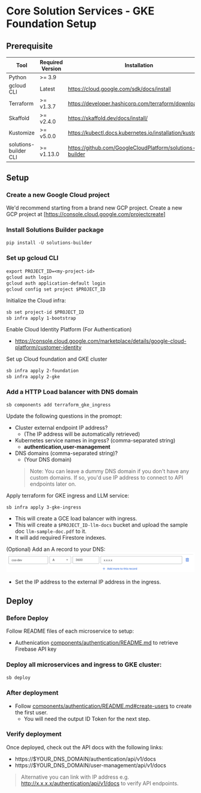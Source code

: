 # Core Solution Services - GKE Foundation Setup

## Prerequisite

| Tool | Required Version | Installation |
|---|---|---|
| Python                 | &gt;= 3.9     | |
| gcloud CLI             | Latest        | https://cloud.google.com/sdk/docs/install |
| Terraform              | &gt;= v1.3.7  | https://developer.hashicorp.com/terraform/downloads |
| Skaffold               | &gt;= v2.4.0  | https://skaffold.dev/docs/install/ |
| Kustomize              | &gt;= v5.0.0  | https://kubectl.docs.kubernetes.io/installation/kustomize/ |
| solutions-builder CLI | &gt;= v1.13.0 | https://github.com/GoogleCloudPlatform/solutions-builder |

## Setup

### Create a new Google Cloud project

We'd recommend starting from a brand new GCP project. Create a new GCP project at [https://console.cloud.google.com/projectcreate]

### Install Solutions Builder package
```
pip install -U solutions-builder
```

### Set up gcloud CLI
```
export PROJECT_ID=<my-project-id>
gcloud auth login
gcloud auth application-default login
gcloud config set project $PROJECT_ID
```

Initialize the Cloud infra:
```
sb set project-id $PROJECT_ID
sb infra apply 1-bootstrap
```

Enable Cloud Identity Platform (For Authentication)
- https://console.cloud.google.com/marketplace/details/google-cloud-platform/customer-identity


Set up Cloud foundation and GKE cluster
```
sb infra apply 2-foundation
sb infra apply 2-gke
```

### Add a HTTP Load balancer with DNS domain
```
sb components add terraform_gke_ingress
```

Update the following questions in the promopt:
- Cluster external endpoint IP address?
  - (The IP address will be automatically retrieved)
- Kubernetes service names in ingress? (comma-separated string)
  - **authentication,user-management**
- DNS domains (comma-separated string)?
  - (Your DNS domain)
  > Note: You can leave a dummy DNS domain if you don't have any custom domains. If so, you'd use IP address to connect to API endpoints later on.

Apply terraform for GKE ingress and LLM service:
```
sb infra apply 3-gke-ingress
```
- This will create a GCE load balancer with ingress.
- This will create a `$PROJECT_ID-llm-docs` bucket and upload the sample doc `llm-sample-doc.pdf` to it.
- It will add required Firestore indexes.

(Optional) Add an A record to your DNS:
![Alt text](.github/assets/dns_a_record.png)
- Set the IP address to the external IP address in the ingress.

## Deploy

### Before Deploy

Follow README files of each microservice to setup:
- Authenication [components/authentication/README.md](./components/authentication/README.md#retrieve-firebase-api-key) to retrieve Firebase API key

### Deploy all microservices and ingress to GKE cluster:
```
sb deploy
```

### After deployment

- Follow [components/authentication/README.md#create-users](./components/authentication/README.md#create-users) to create the first user.
  - You will need the output ID Token for the next step.

### Verify deployment

Once deployed, check out the API docs with the following links:
- https://$YOUR_DNS_DOMAIN/authentication/api/v1/docs
- https://$YOUR_DNS_DOMAIN/user-management/api/v1/docs

> Alternative you can link with IP address e.g. http://x.x.x.x/authentication/api/v1/docs to verify API endpoints.
